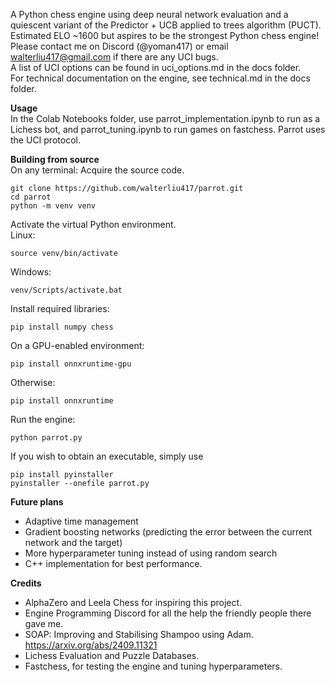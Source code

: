 A Python chess engine using deep neural network evaluation and a quiescent variant of the Predictor + UCB applied to trees algorithm (PUCT).\
Estimated ELO ~1600 but aspires to be the strongest Python chess engine!\
Please contact me on Discord (@yoman417) or email walterliu417@gmail.com if there are any UCI bugs.\
A list of UCI options can be found in uci_options.md in the docs folder.\
For technical documentation on the engine, see technical.md in the docs folder.

**Usage**\
In the Colab Notebooks folder, use parrot_implementation.ipynb to run as a Lichess bot, and parrot_tuning.ipynb to run games on fastchess.
Parrot uses the UCI protocol.

**Building from source**\
On any terminal:
Acquire the source code.
```
git clone https://github.com/walterliu417/parrot.git
cd parrot
python -m venv venv
```
Activate the virtual Python environment.\
Linux:
```
source venv/bin/activate
```
Windows:
```
venv/Scripts/activate.bat
```
Install required libraries:
```
pip install numpy chess
```
On a GPU-enabled environment:
```
pip install onnxruntime-gpu
```
Otherwise:
```
pip install onnxruntime
```
Run the engine:
```
python parrot.py
```
If you wish to obtain an executable, simply use
```
pip install pyinstaller
pyinstaller --onefile parrot.py
```

**Future plans**
- Adaptive time management
- Gradient boosting networks (predicting the error between the current network and the target)
- More hyperparameter tuning instead of using random search
- C++ implementation for best performance.

**Credits**
- AlphaZero and Leela Chess for inspiring this project.
- Engine Programming Discord for all the help the friendly people there gave me.
- SOAP: Improving and Stabilising Shampoo using Adam. https://arxiv.org/abs/2409.11321
- Lichess Evaluation and Puzzle Databases.
- Fastchess, for testing the engine and tuning hyperparameters.
